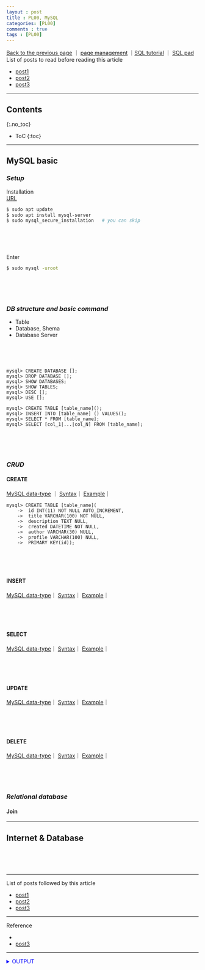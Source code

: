 ```yaml
---
layout : post
title : PL00, MySQL
categories: [PL00]
comments : true
tags : [PL00]
---
```

[Back to the previous page](https://userdyk-github.github.io/Study.html) ｜ <a href="https://github.com/userdyk-github/userdyk-github.github.io/blob/master/_posts/PL00/2019-08-13-PL00-MySQL.md" target="_blank">page management</a> ｜<a href="https://www.w3schools.com/sql/default.asp" target="_blank">SQL tutorial</a> ｜ <a href="https://repl.it/repls/RepentantAntiqueElements" target="_blank">SQL pad</a><br>
List of posts to read before reading this article
- <a href='https://userdyk-github.github.io/'>post1</a>
- <a href='https://userdyk-github.github.io/'>post2</a>
- <a href='https://userdyk-github.github.io/'>post3</a>

---

## Contents
{:.no_toc}

* ToC
{:toc}

<hr class="division1">

## **MySQL basic**

### ***Setup***

<span class="frame3">Installation</span><br>
<a href="https://www.digitalocean.com/community/tutorials/how-to-install-mysql-on-ubuntu-18-04" target="_blank">URL</a>
```bash
$ sudo apt update
$ sudo apt install mysql-server
$ sudo mysql_secure_installation   # you can skip
```
<br><br><br>

<span class="frame3">Enter</span><br>
```bash
$ sudo mysql -uroot
```
<br><br><br>

### ***DB structure and basic command***

- Table
- Database, Shema
- Database Server

<br><br><br>

```mysql
mysql> CREATE DATABASE [];
mysql> DROP DATABASE [];
mysql> SHOW DATABASES;
mysql> SHOW TABLES;
mysql> DESC [];
mysql> USE [];

mysql> CREATE TABLE [table_name]();
mysql> INSERT INTO [table_name] () VALUES();
mysql> SELECT * FROM [table_name];
mysql> SELECT [col_1|...|col_N] FROM [table_name];

```
<br><br><br>

### ***CRUD***

#### CREATE
<a href="https://www.techonthenet.com/mysql/datatypes.php" target="_blank">MySQL data-type</a> ｜
<a href="" target="_blank">Syntax</a>｜
<a href="" target="_blank">Example</a>｜

```mysql
mysql> CREATE TABLE [table_name](
    ->  id INT(11) NOT NULL AUTO_INCREMENT,
    ->  title VARCHAR(100) NOT NULL,
    ->  description TEXT NULL,
    ->  created DATETIME NOT NULL,
    ->  author VARCHAR(30) NULL,
    ->  profile VARCHAR(100) NULL,
    ->  PRIMARY KEY(id));
```
<br><br><br>


#### INSERT
<a href="https://www.techonthenet.com/mysql/datatypes.php" target="_blank">MySQL data-type</a>｜
<a href="https://dev.mysql.com/doc/refman/8.0/en/insert.html" target="_blank">Syntax</a>｜
<a href="https://www.w3schools.com/sql/sql_insert.asp" target="_blank">Example</a>｜

<br><br><br>


#### SELECT
<a href="https://www.techonthenet.com/mysql/datatypes.php" target="_blank">MySQL data-type</a>｜
<a href="https://dev.mysql.com/doc/refman/8.0/en/select.html" target="_blank">Syntax</a>｜
<a href="https://www.w3schools.com/sql/sql_select.asp" target="_blank">Example</a>｜

<br><br><br>



#### UPDATE
<a href="https://www.techonthenet.com/mysql/datatypes.php" target="_blank">MySQL data-type</a>｜
<a href="https://dev.mysql.com/doc/refman/8.0/en/update.html" target="_blank">Syntax</a>｜
<a href="https://www.w3schools.com/sql/sql_update.asp" target="_blank">Example</a>｜

<br><br><br>

#### DELETE
<a href="https://www.techonthenet.com/mysql/datatypes.php" target="_blank">MySQL data-type</a>｜
<a href="https://dev.mysql.com/doc/refman/8.0/en/delete.html" target="_blank">Syntax</a>｜
<a href="https://www.w3schools.com/sql/sql_delete.asp" target="_blank">Example</a>｜

<br><br><br>

### ***Relational database***
#### Join


<hr class="division2">

## **Internet & Database**

<br><br><br>

<hr class="division1">

List of posts followed by this article
- [post1](https://userdyk-github.github.io/)
- <a href='https://userdyk-github.github.io/'>post2</a>
- <a href='https://userdyk-github.github.io/'>post3</a>

---

Reference
- <a href='' target="_blank"></a>
- <a href='https://userdyk-github.github.io/'>post3</a>

---

<a href="" target="_blank"></a>
<details markdown="1">
<summary class='jb-small' style="color:blue">OUTPUT</summary>
<hr class='division3'>
<hr class='division3'>
</details>


